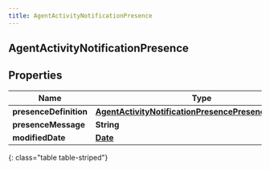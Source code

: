 ```yaml
---
title: AgentActivityNotificationPresence
---
```

## AgentActivityNotificationPresence


## Properties

| Name | Type | Description | Notes |
| ------------ | ------------- | ------------- | ------------- |
| **presenceDefinition** | [**AgentActivityNotificationPresencePresenceDefinition**](AgentActivityNotificationPresencePresenceDefinition.html) |  |  [optional] |
| **presenceMessage** | **String** |  |  [optional] |
| **modifiedDate** | [**Date**](Date.html) |  |  [optional] |
{: class="table table-striped"}



